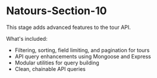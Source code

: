 ﻿# Natours-Section-10

This stage adds advanced features to the tour API.

What's included:
- Filtering, sorting, field limiting, and pagination for tours
- API query enhancements using Mongoose and Express
- Modular utilities for query building
- Clean, chainable API queries
